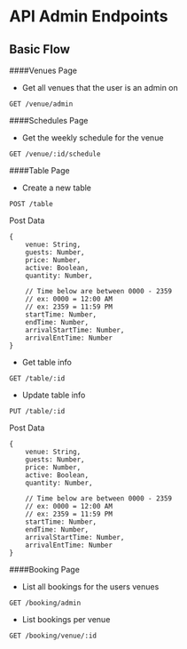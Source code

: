 # API Admin Endpoints

## Basic Flow

####Venues Page
* Get all venues that the user is an admin on

```
GET /venue/admin
```

####Schedules Page
* Get the weekly schedule for the venue

```
GET /venue/:id/schedule
```

####Table Page
* Create a new table

```
POST /table
```

Post Data

```
{
	venue: String,
	guests: Number,
	price: Number,
	active: Boolean,
	quantity: Number,

	// Time below are between 0000 - 2359
	// ex: 0000 = 12:00 AM
	// ex: 2359 = 11:59 PM
	startTime: Number, 
	endTime: Number,
	arrivalStartTime: Number,
	arrivalEntTime: Number
}
```

* Get table info 

```
GET /table/:id
```

* Update table info

```
PUT /table/:id
```

Post Data

```
{
	venue: String,
	guests: Number,
	price: Number,
	active: Boolean,
	quantity: Number,

	// Time below are between 0000 - 2359
	// ex: 0000 = 12:00 AM
	// ex: 2359 = 11:59 PM
	startTime: Number, 
	endTime: Number,
	arrivalStartTime: Number,
	arrivalEntTime: Number
}
```


####Booking Page
* List all bookings for the users venues

```
GET /booking/admin
```

* List bookings per venue

```
GET /booking/venue/:id
```	

